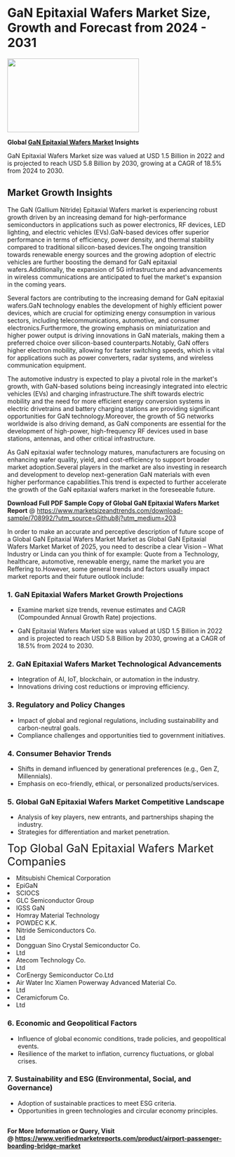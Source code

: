 <H1>GaN Epitaxial Wafers Market Size, Growth and Forecast from 2024 - 2031</H1><img class="aligncenter size-medium wp-image-584254" src="https://thirdeyenews.in/wp-content/uploads/2024/09/Global-Market-Research-300x168.jpeg" alt="" width="300" height="168" /><p><strong>Global&nbsp;<a href="https://www.marketsizeandtrends.com/download-sample/708992/?utm_source=Github8j?utm_medium=203">GaN Epitaxial Wafers Market</a> Insights</strong></p><p>GaN Epitaxial Wafers Market size was valued at USD 1.5 Billion in 2022 and is projected to reach USD 5.8 Billion by 2030, growing at a CAGR of 18.5% from 2024 to 2030.</p><p><h2>Market Growth Insights</h2> <p>The GaN (Gallium Nitride) Epitaxial Wafers market is experiencing robust growth driven by an increasing demand for high-performance semiconductors in applications such as power electronics, RF devices, LED lighting, and electric vehicles (EVs).GaN-based devices offer superior performance in terms of efficiency, power density, and thermal stability compared to traditional silicon-based devices.The ongoing transition towards renewable energy sources and the growing adoption of electric vehicles are further boosting the demand for GaN epitaxial wafers.Additionally, the expansion of 5G infrastructure and advancements in wireless communications are anticipated to fuel the market's expansion in the coming years.</p> <p>Several factors are contributing to the increasing demand for GaN epitaxial wafers.GaN technology enables the development of highly efficient power devices, which are crucial for optimizing energy consumption in various sectors, including telecommunications, automotive, and consumer electronics.Furthermore, the growing emphasis on miniaturization and higher power output is driving innovations in GaN materials, making them a preferred choice over silicon-based counterparts.Notably, GaN offers higher electron mobility, allowing for faster switching speeds, which is vital for applications such as power converters, radar systems, and wireless communication equipment.</p> <p>The automotive industry is expected to play a pivotal role in the market's growth, with GaN-based solutions being increasingly integrated into electric vehicles (EVs) and charging infrastructure.The shift towards electric mobility and the need for more efficient energy conversion systems in electric drivetrains and battery charging stations are providing significant opportunities for GaN technology.Moreover, the growth of 5G networks worldwide is also driving demand, as GaN components are essential for the development of high-power, high-frequency RF devices used in base stations, antennas, and other critical infrastructure.</p> <p>As GaN epitaxial wafer technology matures, manufacturers are focusing on enhancing wafer quality, yield, and cost-efficiency to support broader market adoption.Several players in the market are also investing in research and development to develop next-generation GaN materials with even higher performance capabilities.This trend is expected to further accelerate the growth of the GaN epitaxial wafers market in the foreseeable future.</p> <p><span class=""><strong>Download Full PDF Sample Copy of Global GaN Epitaxial Wafers Market Report</strong> @ <a href="https://www.marketsizeandtrends.com/download-sample/708992/?utm_source=Github8j?utm_medium=203" target="_blank">https://www.marketsizeandtrends.com/download-sample/708992/?utm_source=Github8j?utm_medium=203</a></span></p><p>In order to make an accurate and perceptive description of future scope of a Global&nbsp;GaN Epitaxial Wafers Market Market as Global&nbsp;GaN Epitaxial Wafers Market Market of 2025, you need to describe a clear Vision &ndash; What Industry or Linda can you think of for example: Quote from a Technology, healthcare, automotive, renewable energy, name the market you are Reffering to.However, some general trends and factors usually impact market reports and their future outlook include:</p><h3>1.&nbsp;<strong>GaN Epitaxial Wafers Market Growth Projections</strong></h3><ul><li>Examine market size trends, revenue estimates and CAGR (Compounded Annual Growth Rate) projections.</li><li><p>GaN Epitaxial Wafers Market size was valued at USD 1.5 Billion in 2022 and is projected to reach USD 5.8 Billion by 2030, growing at a CAGR of 18.5% from 2024 to 2030.</p></li></ul><h3>2.&nbsp;<strong>GaN Epitaxial Wafers Market Technological Advancements</strong></h3><ul><li>Integration of AI, IoT, blockchain, or automation in the industry.</li><li>Innovations driving cost reductions or improving efficiency.</li></ul><h3>3.&nbsp;<strong>Regulatory and Policy Changes</strong></h3><ul><li>Impact of global and regional regulations, including sustainability and carbon-neutral goals.</li><li>Compliance challenges and opportunities tied to government initiatives.</li></ul><h3>4.&nbsp;<strong>Consumer Behavior Trends</strong></h3><ul><li>Shifts in demand influenced by generational preferences (e.g., Gen Z, Millennials).</li><li>Emphasis on eco-friendly, ethical, or personalized products/services.</li></ul><h3>5.&nbsp;<strong>Global GaN Epitaxial Wafers Market Competitive Landscape</strong></h3><ul><li>Analysis of key players, new entrants, and partnerships shaping the industry.</li><li>Strategies for differentiation and market penetration.</li></ul><p data-pm-slice="1 1 []"><span style="color: inherit; font-family: inherit; font-size: 25px;">Top Global GaN Epitaxial Wafers Market Companies</span></p><div class="" data-test-id=""><p><li>Mitsubishi Chemical Corporation</li><li> EpiGaN</li><li> SCIOCS</li><li> GLC Semiconductor Group</li><li> IGSS GaN</li><li> Homray Material Technology</li><li> POWDEC K.K.</li><li> Nitride Semiconductors Co.</li><li>Ltd</li><li> Dongguan Sino Crystal Semiconductor Co.</li><li> Ltd</li><li> Atecom Technology Co.</li><li> Ltd</li><li> CorEnergy Semiconductor Co.Ltd</li><li> Air Water Inc Xiamen Powerway Advanced Material Co.</li><li> Ltd</li><li> Ceramicforum Co.</li><li> Ltd</li></p></div><h3>6.&nbsp;<strong>Economic and Geopolitical Factors</strong></h3><ul><li>Influence of global economic conditions, trade policies, and geopolitical events.</li><li>Resilience of the market to inflation, currency fluctuations, or global crises.</li></ul><h3>7.&nbsp;<strong>Sustainability and ESG (Environmental, Social, and Governance)</strong></h3><ul><li>Adoption of sustainable practices to meet ESG criteria.</li><li>Opportunities in green technologies and circular economy principles.</li></ul><h2><strong style="font-size: 14px;">For More Information or Query, Visit @&nbsp;</strong><a style="background-color: #ffffff; font-size: 14px;" href="https://www.marketsizeandtrends.com/report/gan-epitaxial-wafers-market/" target="_blank">https://www.verifiedmarketreports.com/product/airport-passenger-boarding-bridge-market</a></h2>
